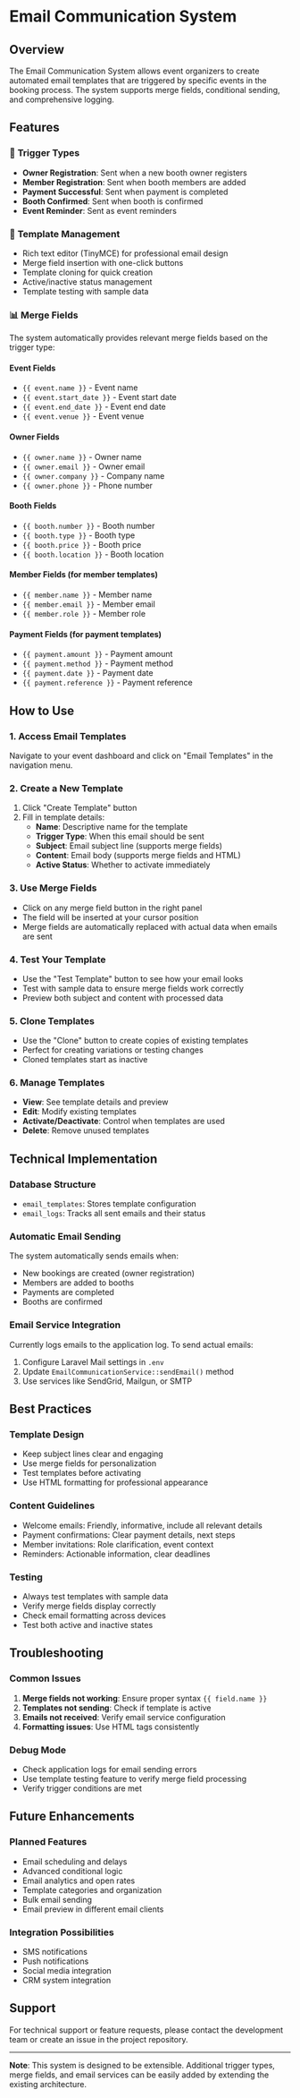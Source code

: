 # Email Communication System

## Overview
The Email Communication System allows event organizers to create automated email templates that are triggered by specific events in the booking process. The system supports merge fields, conditional sending, and comprehensive logging.

## Features

### 🎯 **Trigger Types**
- **Owner Registration**: Sent when a new booth owner registers
- **Member Registration**: Sent when booth members are added
- **Payment Successful**: Sent when payment is completed
- **Booth Confirmed**: Sent when booth is confirmed
- **Event Reminder**: Sent as event reminders

### 🔧 **Template Management**
- Rich text editor (TinyMCE) for professional email design
- Merge field insertion with one-click buttons
- Template cloning for quick creation
- Active/inactive status management
- Template testing with sample data

### 📊 **Merge Fields**
The system automatically provides relevant merge fields based on the trigger type:

#### Event Fields
- `{{ event.name }}` - Event name
- `{{ event.start_date }}` - Event start date
- `{{ event.end_date }}` - Event end date
- `{{ event.venue }}` - Event venue

#### Owner Fields
- `{{ owner.name }}` - Owner name
- `{{ owner.email }}` - Owner email
- `{{ owner.company }}` - Company name
- `{{ owner.phone }}` - Phone number

#### Booth Fields
- `{{ booth.number }}` - Booth number
- `{{ booth.type }}` - Booth type
- `{{ booth.price }}` - Booth price
- `{{ booth.location }}` - Booth location

#### Member Fields (for member templates)
- `{{ member.name }}` - Member name
- `{{ member.email }}` - Member email
- `{{ member.role }}` - Member role

#### Payment Fields (for payment templates)
- `{{ payment.amount }}` - Payment amount
- `{{ payment.method }}` - Payment method
- `{{ payment.date }}` - Payment date
- `{{ payment.reference }}` - Payment reference

## How to Use

### 1. **Access Email Templates**
Navigate to your event dashboard and click on "Email Templates" in the navigation menu.

### 2. **Create a New Template**
1. Click "Create Template" button
2. Fill in template details:
   - **Name**: Descriptive name for the template
   - **Trigger Type**: When this email should be sent
   - **Subject**: Email subject line (supports merge fields)
   - **Content**: Email body (supports merge fields and HTML)
   - **Active Status**: Whether to activate immediately

### 3. **Use Merge Fields**
- Click on any merge field button in the right panel
- The field will be inserted at your cursor position
- Merge fields are automatically replaced with actual data when emails are sent

### 4. **Test Your Template**
- Use the "Test Template" button to see how your email looks
- Test with sample data to ensure merge fields work correctly
- Preview both subject and content with processed data

### 5. **Clone Templates**
- Use the "Clone" button to create copies of existing templates
- Perfect for creating variations or testing changes
- Cloned templates start as inactive

### 6. **Manage Templates**
- **View**: See template details and preview
- **Edit**: Modify existing templates
- **Activate/Deactivate**: Control when templates are used
- **Delete**: Remove unused templates

## Technical Implementation

### **Database Structure**
- `email_templates`: Stores template configuration
- `email_logs`: Tracks all sent emails and their status

### **Automatic Email Sending**
The system automatically sends emails when:
- New bookings are created (owner registration)
- Members are added to booths
- Payments are completed
- Booths are confirmed

### **Email Service Integration**
Currently logs emails to the application log. To send actual emails:
1. Configure Laravel Mail settings in `.env`
2. Update `EmailCommunicationService::sendEmail()` method
3. Use services like SendGrid, Mailgun, or SMTP

## Best Practices

### **Template Design**
- Keep subject lines clear and engaging
- Use merge fields for personalization
- Test templates before activating
- Use HTML formatting for professional appearance

### **Content Guidelines**
- Welcome emails: Friendly, informative, include all relevant details
- Payment confirmations: Clear payment details, next steps
- Member invitations: Role clarification, event context
- Reminders: Actionable information, clear deadlines

### **Testing**
- Always test templates with sample data
- Verify merge fields display correctly
- Check email formatting across devices
- Test both active and inactive states

## Troubleshooting

### **Common Issues**
1. **Merge fields not working**: Ensure proper syntax `{{ field.name }}`
2. **Templates not sending**: Check if template is active
3. **Emails not received**: Verify email service configuration
4. **Formatting issues**: Use HTML tags consistently

### **Debug Mode**
- Check application logs for email sending errors
- Use template testing feature to verify merge field processing
- Verify trigger conditions are met

## Future Enhancements

### **Planned Features**
- Email scheduling and delays
- Advanced conditional logic
- Email analytics and open rates
- Template categories and organization
- Bulk email sending
- Email preview in different email clients

### **Integration Possibilities**
- SMS notifications
- Push notifications
- Social media integration
- CRM system integration

## Support

For technical support or feature requests, please contact the development team or create an issue in the project repository.

---

**Note**: This system is designed to be extensible. Additional trigger types, merge fields, and email services can be easily added by extending the existing architecture.

